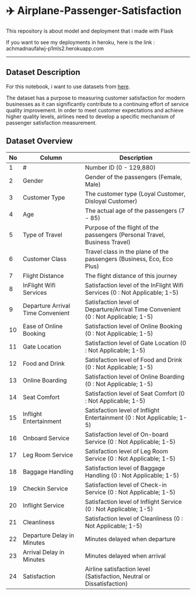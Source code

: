 # :airplane: Airplane-Passenger-Satisfaction

This repository is about model and deployment that i made with Flask 

If you want to see my deployments in heroku, here is the link : achmadnaufalwj-p1mls2.herokuapp.com

---
## Dataset Description
For this notebook, i want to use datasets from [here](https://www.kaggle.com/binaryjoker/airline-passenger-satisfaction). 

The dataset has a purpose to measuring customer satisfaction for modern businesses as it can significantly contribute to a continuing effort of service quality improvement. In order to meet customer expectations and achieve higher quality levels, airlines need to develop a specific mechanism of passenger satisfaction measurement.

## Dataset Overview

|No|Column|Description|
|---|---|---|
|1|#|Number ID (0 - 129,880)|
|2|Gender|Gender of the passengers (Female, Male)|
|3|Customer Type|The customer type (Loyal Customer, Disloyal Customer)|
|4|Age|The actual age of the passengers (7 - 85)|
|5|Type of Travel|Purpose of the flight of the passengers (Personal Travel, Business Travel)|
|6|Customer Class|Travel class in the plane of the passengers (Business, Eco, Eco Plus)|
|7|Flight Distance|The flight distance of this journey|
|8|InFlight Wifi Services|Satisfaction level of the InFlight Wifi Services (0 : Not Applicable; 1-5)|
|9|Departure Arrival Time Convenient|Satisfaction level of Departure/Arrival Time Convenient (0 : Not Applicable; 1-5)|
|10|Ease of Online Booking|Satisfaction level of Online Booking (0 : Not Applicable; 1-5)|
|11|Gate Location|Satisfaction level of Gate Location (0 : Not Applicable; 1-5)|
|12|Food and Drink|Satisfaction level of Food and Drink (0 : Not Applicable; 1-5)|
|13|Online Boarding|Satisfaction level of Online Boarding (0 : Not Applicable; 1-5)|
|14|Seat Comfort|Satisfaction level of Seat Comfort (0 : Not Applicable; 1-5)|
|15|Inflight Entertainment|Satisfaction level of Inflight Entertainment (0 : Not Applicable; 1-5)|
|16|Onboard Service|Satisfaction level of On-board Service (0 : Not Applicable; 1-5)|
|17|Leg Room Service|Satisfaction level of Leg Room Service (0 : Not Applicable; 1-5)|
|18|Baggage Handling|Satisfaction level of Baggage Handling (0 : Not Applicable; 1-5)|
|19|Checkin Service|Satisfaction level of Check-in Service (0 : Not Applicable; 1-5)|
|20|Inflight Service|Satisfaction level of Inflight Service (0 : Not Applicable; 1-5)|
|21|Cleanliness|Satisfaction level of Cleanliness (0 : Not Applicable; 1-5)|
|22|Departure Delay in Minutes|Minutes delayed when departure|
|23|Arrival Delay in Minutes|Minutes delayed when arrival|
|24|Satisfaction|Airline satisfaction level (Satisfaction, Neutral or Dissatisfaction)|
